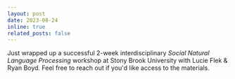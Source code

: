 ```yaml
---
layout: post
date: 2023-08-24 
inline: true
related_posts: false
---
```


Just wrapped up a successful 2-week interdisciplinary *Social Natural Language Processing* workshop at Stony Brook University with Lucie Flek & Ryan Boyd. Feel free to reach out if you'd like access to the materials. 
